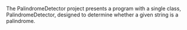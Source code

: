 The PalindromeDetector project presents a program with a single class, PalindromeDetector, designed to determine whether a given string is a palindrome.
